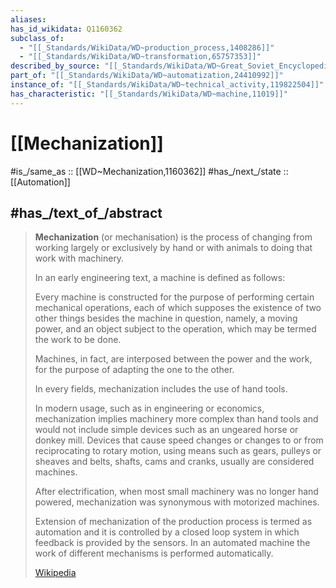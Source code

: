 ```yaml
---
aliases:
has_id_wikidata: Q1160362
subclass_of:
  - "[[_Standards/WikiData/WD~production_process,1408286]]"
  - "[[_Standards/WikiData/WD~transformation,65757353]]"
described_by_source: "[[_Standards/WikiData/WD~Great_Soviet_Encyclopedia_(1926_1947),20078554]]"
part_of: "[[_Standards/WikiData/WD~automatization,24410992]]"
instance_of: "[[_Standards/WikiData/WD~technical_activity,119822504]]"
has_characteristic: "[[_Standards/WikiData/WD~machine,11019]]"
---
```


# [[Mechanization]] 

#is_/same_as :: [[WD~Mechanization,1160362]] 
#has_/next_/state  :: [[Automation]]  

## #has_/text_of_/abstract 

> **Mechanization** (or mechanisation) is the process of changing 
> from working largely or exclusively by hand or with animals 
> to doing that work with machinery.  
> 
> In an early engineering text, a machine is defined as follows:
>
> Every machine is constructed for the purpose of performing certain mechanical operations, 
> each of which supposes the existence of two other things besides the machine in question, 
> namely, a moving power, and an object subject to the operation, 
> which may be termed the work to be done.
>
> Machines, in fact, are interposed between the power and the work, 
> for the purpose of adapting the one to the other.
>
> In every fields, mechanization includes the use of hand tools. 
> 
> In modern usage, such as in engineering or economics, 
> mechanization implies machinery more complex than hand tools 
> and would not include simple devices such as an ungeared horse or donkey mill. Devices 
> that cause speed changes or changes to or from reciprocating to rotary motion, 
> using means such as gears, pulleys or sheaves and belts, shafts, cams and cranks, 
> usually are considered machines.  
> 
> After electrification, when most small machinery was no longer hand powered, 
> mechanization was synonymous with motorized machines. 
> 
> Extension of mechanization of the production process is termed as automation 
> and it is controlled by a closed loop system in which feedback is provided by the sensors. 
> In an automated machine the work of different mechanisms is performed automatically.
>
> [Wikipedia](https://en.wikipedia.org/wiki/Mechanization) 

